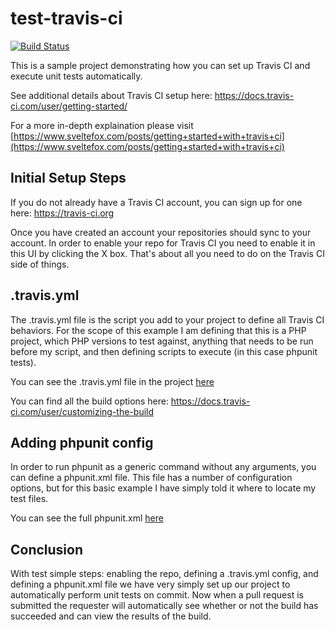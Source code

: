 # test-travis-ci

[![Build Status](https://travis-ci.org/mangopeaches/test-travis-ci.svg?branch=master)](https://travis-ci.org/mangopeaches/test-travis-ci)

This is a sample project demonstrating how you can set up Travis CI and execute unit tests automatically.

See additional details about Travis CI setup here: https://docs.travis-ci.com/user/getting-started/

For a more in-depth explaination please visit [https://www.sveltefox.com/posts/getting+started+with+travis+ci](https://www.sveltefox.com/posts/getting+started+with+travis+ci)

## Initial Setup Steps

If you do not already have a Travis CI account, you can sign up for one here: https://travis-ci.org

Once you have created an account your repositories should sync to your account. In order to enable your repo for Travis CI you need to enable it in this UI by clicking the X box. That's about all you need to do on the Travis CI side of things.

## .travis.yml

The .travis.yml file is the script you add to your project to define all Travis CI behaviors. For the scope of this example I am defining that this is a PHP project, which PHP versions to test against, anything that needs to be run before my script, and then defining scripts to execute (in this case phpunit tests).

You can see the .travis.yml file in the project [here](.travis.yml)

You can find all the build options here: https://docs.travis-ci.com/user/customizing-the-build

## Adding phpunit config

In order to run phpunit as a generic command without any arguments, you can define a phpunit.xml file. This file has a number of configuration options, but for this basic example I have simply told it where to locate my test files.

You can see the full phpunit.xml [here](phpunit.xml)

## Conclusion

With test simple steps: enabling the repo, defining a .travis.yml config, and defining a phpunit.xml file we have very simply set up our project to automatically perform unit tests on commit. Now when a pull request is submitted the requester will automatically see whether or not the build has succeeded and can view the results of the build.
